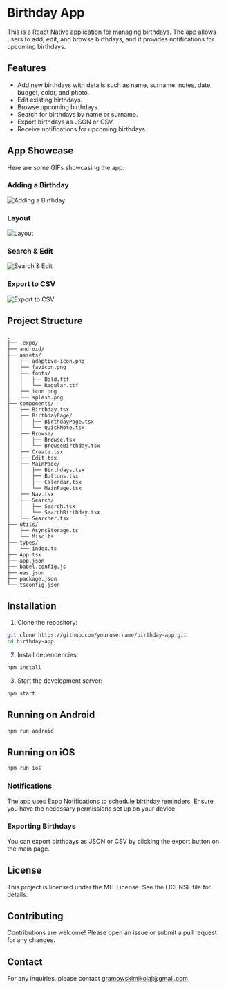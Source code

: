 # Birthday App

This is a React Native application for managing birthdays. The app allows users to add, edit, and browse birthdays, and it provides notifications for upcoming birthdays.

## Features

- Add new birthdays with details such as name, surname, notes, date, budget, color, and photo.
- Edit existing birthdays.
- Browse upcoming birthdays.
- Search for birthdays by name or surname.
- Export birthdays as JSON or CSV.
- Receive notifications for upcoming birthdays.

## App Showcase

Here are some GIFs showcasing the app:

### Adding a Birthday

![Adding a Birthday](1.gif)

### Layout

![Layout](2.gif)

### Search & Edit

![Search & Edit](3.gif)

### Export to CSV

![Export to CSV](4.gif)

## Project Structure

```
.
├── .expo/
├── android/
├── assets/
│   ├── adaptive-icon.png
│   ├── favicon.png
│   ├── fonts/
│   │   ├── Bold.ttf
│   │   └── Regular.ttf
│   ├── icon.png
│   └── splash.png
├── components/
│   ├── Birthday.tsx
│   ├── BirthdayPage/
│   │   ├── BirthdayPage.tsx
│   │   └── QuickNote.tsx
│   ├── Browse/
│   │   ├── Browse.tsx
│   │   └── BrowseBirthday.tsx
│   ├── Create.tsx
│   ├── Edit.tsx
│   ├── MainPage/
│   │   ├── Birthdays.tsx
│   │   ├── Buttons.tsx
│   │   ├── Calendar.tsx
│   │   └── MainPage.tsx
│   ├── Nav.tsx
│   ├── Search/
│   │   ├── Search.tsx
│   │   └── SearchBirthday.tsx
│   └── Searcher.tsx
├── utils/
│   ├── AsyncStorage.ts
│   └── Misc.ts
├── types/
│   └── index.ts
├── App.tsx
├── app.json
├── babel.config.js
├── eas.json
├── package.json
└── tsconfig.json
```

## Installation

1. Clone the repository:

```sh
git clone https://github.com/yourusername/birthday-app.git
cd birthday-app
```

2. Install dependencies:

```sh
npm install
```

3. Start the development server:

```sh
npm start
```

## Running on Android

```sh
npm run android
```

## Running on iOS

```sh
npm run ios
```

### Notifications

The app uses Expo Notifications to schedule birthday reminders. Ensure you have the necessary permissions set up on your device.

### Exporting Birthdays

You can export birthdays as JSON or CSV by clicking the export button on the main page.

## License

This project is licensed under the MIT License. See the LICENSE file for details.

## Contributing

Contributions are welcome! Please open an issue or submit a pull request for any changes.

## Contact

For any inquiries, please contact [gramowskimikolaj@gmail.com](gramowskimikolaj@gmail.com).
